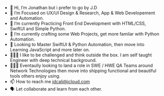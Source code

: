 - 👋 Hi, I’m Jonathan but i prefer to go by J.D
- 👀 I’m Focused on UX/UI Design & Research, App & Web Developement and Automation. 
- 🌱 I’m currently Practicing Front End Development with HTML/CSS, SwiftUI and Simple Python.
- 💞️ I’m currently  crafting some Web Projects, get more familar with Python Automation. 
- 🧠 Looking to Master SwiftUI & Python Automation, then move into Learning JavaScript and more later on. 
- 🙋🏻‍♂️ I like to be challenged and think outside the box. I am self taught Engineer with deep technical background. 
- 👨🏻‍💻 Eventaully looking to land a role in SWE / HWE QA Teams around Network Technologies then move into shipping functional and beautiful tools others enjoy using. 
- 📫 How to reach me jdcali@icloud.com
- 🗣️ Let collaborate and learn from each other. 

<!---
Leorizing/Leorizing is a ✨ special ✨ repository because its `README.md` (this file) appears on your GitHub profile.
You can click the Preview link to take a look at your changes.
--->

